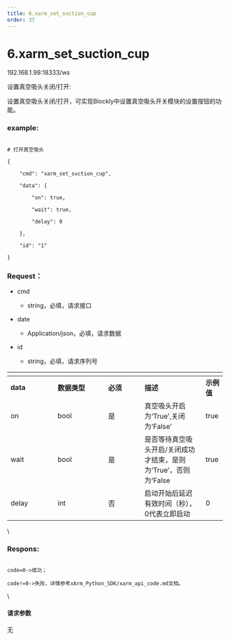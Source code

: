 ```yaml
---
title: 6.xarm_set_suction_cup
order: 37
---
```

# 6.xarm\_set\_suction\_cup



192.168.1.99:18333/ws



设置真空吸头关闭/打开:

设置真空吸头关闭/打开，可实现Blockly中设置真空吸头开关模块的设置按钮的功能。



### example: <a href="#example" id="example"></a>



```

# 打开真空吸头

{

    "cmd": "xarm_set_suction_cup",

    "data": {

        "on": true,

        "wait": true,

        "delay": 0

    },

    "id": "1"

}

```



### Request：    



* cmd

  * string，必填，请求接口

* date

  * Application/json，必填，请求数据

* id

  * string，必填，请求序列号



<table data-header-hidden><thead><tr><th width="94"></th><th width="102"></th><th width="69"></th><th></th><th></th></tr></thead><tbody><tr><td><strong>data</strong></td><td><strong>数据类型</strong></td><td><strong>必须</strong></td><td><strong>描述</strong></td><td><strong>示例值</strong></td></tr><tr><td>on</td><td>bool</td><td>是</td><td>真空吸头开启为‘True’,关闭为‘False’</td><td>true</td></tr><tr><td>wait</td><td>bool</td><td>是</td><td>是否等待真空吸头开启/关闭成功才结束，是则为‘True’，否则为‘False</td><td>true</td></tr><tr><td>delay</td><td>int</td><td>否</td><td>启动开始后延迟有效时间（秒），0代表立即启动</td><td>0</td></tr></tbody></table>



\





### Respons:     



```

code=0->成功；

code!=0->失败，详情参考xArm_Python_SDK/xarm_api_code.md文档。

```



\





#### 请求参数



无
